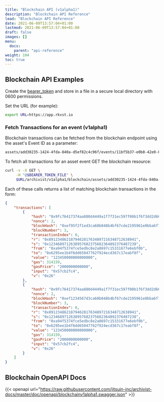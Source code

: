 ```yaml
---
title: "Blockchain API (v1alpha1)"
description: "Blockchain API Reference"
lead: "Blockchain API Reference"
date: 2021-06-09T13:57:04+01:00
lastmod: 2021-06-09T13:57:04+01:00
draft: false
images: []
menu: 
  docs:
    parent: "api-reference"
weight: 104
toc: true
---
```


## Blockchain API Examples

Create the [bearer_token](../../setup-and-administration/getting-access-tokens-using-client-secret) and store in a file in a secure local directory with 0600 permissions.

Set the URL (for example):

```bash
export URL=https://app.rkvst.io 
```

### Fetch Transactions for an event (v1alpha1)

Blockchain transactions can be fetched from the blockchain endpoint using the asset's Event ID as a parameter:

```bash
assets/add30235-1424-4fda-840a-d5ef82c4c96f/events/11bf5b37-e0b8-42e0-8dcf-dc8c4aefc000
```

To fetch all transactions for an asset event GET the blockchain resource:

```bash
curl -v -X GET \
     -H "@$BEARER_TOKEN_FILE" \
     $URL/archivist/v1alpha1/blockchain/assets/add30235-1424-4fda-840a-d5ef82c4c96f/events/11bf5b3
```

Each of these calls returns a list of matching blockchain transactions in the form:

```json
{
    "transactions": [
        {
            "hash": "0x9fc76417374aa880d4449a1f7f31ec597f00b1f6f3dd2d66f4c9c6c445836d8b",
            "nonce": 2,
            "blockHash": "0xef95f2f1ed3ca60b048b4bf67cde2195961e0bba6f70bcbea9a2c4e133e34b46",
            "blockNumber": 3,
            "transactionIndex": 0,
            "r": "0x8912348621879462817634897216348712638941",
            "s": "0x1234689712638957682375682364892376487238",
            "from": "0xa94f5374fce5edbc8e2a8697c15331677e6ebf0b",
            "to": "0x6295ee1b4f6dd65047762f924ecd367c17eabf8f",
            "value": "123450000000000000",
            "gas": 314159,
            "gasPrice": "2000000000000",
            "input": "0x57cb2fc4",
            "v": "0x26"
        },
        {
            "hash": "0x9fc76417374aa880d4449a1f7f31ec597f00b1f6f3dd2d66f4c9c6c445836d8b",
            "nonce": 2,
            "blockHash": "0xef1234567d3ca60b048b4bf67cde2195961e0bba6f70bcbea9a2c4e133e34b46",
            "blockNumber": 3,
            "transactionIndex": 0,
            "r": "0x8912348621879462817634897216348712638941",
            "s": "0x1234689712638957682375682364892376487238",
            "from": "0xa94f5374fce5edbc8e2a8697c15331677e6ebf0b",
            "to": "0x6295ee1b4f6dd65047762f924ecd367c17eabf8f",
            "value": "123450000000000000",
            "gas": 314159,
            "gasPrice": "2000000000000",
            "input": "0x57cb2fc4",
            "v": "0x26"
        }
    ]
}
```

## Blockchain OpenAPI Docs

{{< openapi url="https://raw.githubusercontent.com/jitsuin-inc/archivist-docs/master/doc/openapi/blockchainv1alpha1.swagger.json" >}}
